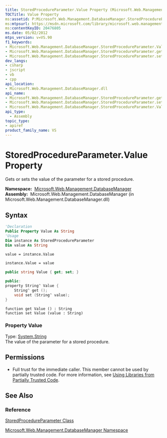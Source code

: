 ```yaml
---
title: StoredProcedureParameter.Value Property (Microsoft.Web.Management.DatabaseManager)
TOCTitle: Value Property
ms:assetid: P:Microsoft.Web.Management.DatabaseManager.StoredProcedureParameter.Value
ms:mtpsurl: https://msdn.microsoft.com/library/microsoft.web.management.databasemanager.storedprocedureparameter.value(v=VS.90)
ms:contentKeyID: 20476805
ms.date: 05/02/2012
mtps_version: v=VS.90
f1_keywords:
- Microsoft.Web.Management.DatabaseManager.StoredProcedureParameter.Value
- Microsoft.Web.Management.DatabaseManager.StoredProcedureParameter.get_Value
- Microsoft.Web.Management.DatabaseManager.StoredProcedureParameter.set_Value
dev_langs:
- csharp
- jscript
- vb
- cpp
api_location:
- Microsoft.Web.Management.DatabaseManager.dll
api_name:
- Microsoft.Web.Management.DatabaseManager.StoredProcedureParameter.get_Value
- Microsoft.Web.Management.DatabaseManager.StoredProcedureParameter.set_Value
- Microsoft.Web.Management.DatabaseManager.StoredProcedureParameter.Value
api_type:
  - Assembly
topic_type:
- apiref
product_family_name: VS
---
```


# StoredProcedureParameter.Value Property

Gets or sets the value of the parameter for a stored procedure.

**Namespace:**  [Microsoft.Web.Management.DatabaseManager](microsoft-web-management-databasemanager-namespace.md)  
**Assembly:**  Microsoft.Web.Management.DatabaseManager (in Microsoft.Web.Management.DatabaseManager.dll)

## Syntax

```vb
'Declaration
Public Property Value As String
'Usage
Dim instance As StoredProcedureParameter
Dim value As String

value = instance.Value

instance.Value = value
```

```csharp
public string Value { get; set; }
```

```cpp
public:
property String^ Value {
    String^ get ();
    void set (String^ value);
}
```

```jscript
function get Value () : String
function set Value (value : String)
```

### Property Value

Type: [System.String](https://msdn.microsoft.com/library/s1wwdcbf)  
The value of the parameter for a stored procedure.  

## Permissions

  - Full trust for the immediate caller. This member cannot be used by partially trusted code. For more information, see [Using Libraries from Partially Trusted Code](https://msdn.microsoft.com/library/8skskf63).

## See Also

### Reference

[StoredProcedureParameter Class](storedprocedureparameter-class-microsoft-web-management-databasemanager.md)

[Microsoft.Web.Management.DatabaseManager Namespace](microsoft-web-management-databasemanager-namespace.md)

